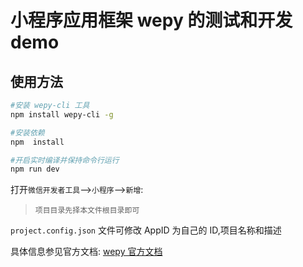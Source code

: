 # 小程序应用框架 wepy 的测试和开发 demo

## 使用方法

```bash shell
#安装 wepy-cli 工具
npm install wepy-cli -g

#安装依赖
npm  install

#开启实时编译并保持命令行运行
npm run dev
```

打开`微信开发者工具`-->`小程序`-->`新增`:

> `项目目录先择本文件根目录即可`

`project.config.json` 文件可修改 AppID 为自己的 ID,项目名称和描述

具体信息参见官方文档:
[wepy 官方文档](https://tencent.github.io/wepy/document.html)
